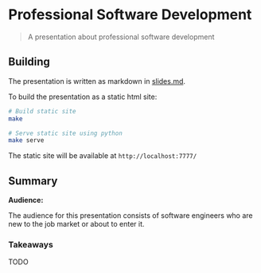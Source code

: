 # Professional Software Development

> A presentation about professional software development

## Building

The presentation is written as markdown in [slides.md](slides.md).

To build the presentation as a static html site:

```sh
# Build static site
make

# Serve static site using python
make serve
```

The static site will be available at `http://localhost:7777/`

## Summary

**Audience:**

The audience for this presentation consists of software engineers who are new to the job market or about to enter it.

### Takeaways

TODO

